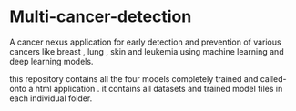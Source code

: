 # Multi-cancer-detection
A cancer nexus application for early detection and prevention of various cancers like breast , lung , skin and leukemia using machine learning and deep learning models.

this repository contains all the four models completely trained and called-onto a html application . it contains all datasets and trained model files in each individual folder.
